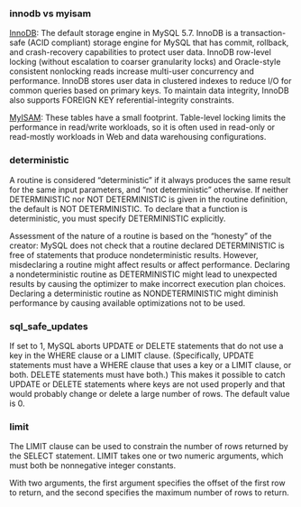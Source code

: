 ### innodb vs myisam

[InnoDB][link_innodb]: The default storage engine in MySQL 5.7. InnoDB is a transaction-safe (ACID compliant) storage engine for MySQL that has commit, rollback, and crash-recovery capabilities to protect user data. InnoDB row-level locking (without escalation to coarser granularity locks) and Oracle-style consistent nonlocking reads increase multi-user concurrency and performance. InnoDB stores user data in clustered indexes to reduce I/O for common queries based on primary keys. To maintain data integrity, InnoDB also supports FOREIGN KEY referential-integrity constraints.

[link_innodb]: https://dev.mysql.com/doc/refman/5.7/en/innodb-storage-engine.html

[MyISAM][link_myisam]: These tables have a small footprint. Table-level locking limits the performance in read/write workloads, so it is often used in read-only or read-mostly workloads in Web and data warehousing configurations.

[link_myisam]: https://dev.mysql.com/doc/refman/5.7/en/myisam-storage-engine.html


### deterministic

A routine is considered “deterministic” if it always produces the same result for the same input parameters, and “not deterministic” otherwise. If neither DETERMINISTIC nor NOT DETERMINISTIC is given in the routine definition, the default is NOT DETERMINISTIC. To declare that a function is deterministic, you must specify DETERMINISTIC explicitly.

Assessment of the nature of a routine is based on the “honesty” of the creator: MySQL does not check that a routine declared DETERMINISTIC is free of statements that produce nondeterministic results. However, misdeclaring a routine might affect results or affect performance. Declaring a nondeterministic routine as DETERMINISTIC might lead to unexpected results by causing the optimizer to make incorrect execution plan choices. Declaring a deterministic routine as NONDETERMINISTIC might diminish performance by causing available optimizations not to be used.

### sql_safe_updates

If set to 1, MySQL aborts UPDATE or DELETE statements that do not use a key in the WHERE clause or a LIMIT clause. (Specifically, UPDATE statements must have a WHERE clause that uses a key or a LIMIT clause, or both. DELETE statements must have both.) This makes it possible to catch UPDATE or DELETE statements where keys are not used properly and that would probably change or delete a large number of rows. The default value is 0.

### limit

The LIMIT clause can be used to constrain the number of rows returned by the SELECT statement. LIMIT takes one or two numeric arguments, which must both be nonnegative integer constants.

With two arguments, the first argument specifies the offset of the first row to return, and the second specifies the maximum number of rows to return.


